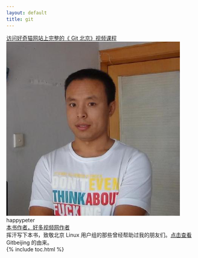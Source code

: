 ```yaml
---
layout: default
title: git
---
```


<div class="divider">
  <a href="http://haoqicat.com/gitbeijing">访问好奇猫网站上完整的《 Git 北京》视频课程</a>
</div>
<div class="reviewers">
  <div class="name-card">
    <img src="images/index/peter.jpg">
    <div class="text">
      <div class="name">
       happypeter
      </div>
      <div class="job-title"><a href="http://haoduoshipin.com">本书作者，好多视频网作者</a></div>
      挥汗写下本书，致敬北京 Linux 用户组的那些曾经帮助过我的朋友们。<a href="history.html">点击查看</a> Gitbeijing 的由来。
    </div>
  </div>
</div>
{% include toc.html %}
